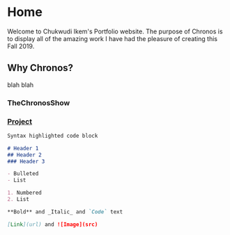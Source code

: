 # Home

Welcome to Chukwudi Ikem's Portfolio website. The purpose of Chronos is to display all of the amazing work I have had the pleasure of creating this Fall 2019.

## Why Chronos?

blah blah

### TheChronosShow

### [Project](https://super-rogatory.github.io/chronos/) 

```markdown
Syntax highlighted code block

# Header 1
## Header 2
### Header 3

- Bulleted
- List

1. Numbered
2. List

**Bold** and _Italic_ and `Code` text

[Link](url) and ![Image](src)
```

